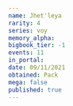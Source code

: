 ```yaml
---
name: Jhet'leya
rarity: 4
series: voy
memory_alpha:
bigbook_tier: -1
events: 11
in_portal:
date: 09/11/2021
obtained: Pack
mega: false
published: true
---
```



